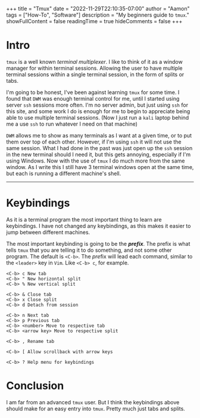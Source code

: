 +++
title = "Tmux"
date = "2022-11-29T22:10:35-07:00"
author = "Aamon"
tags = ["How-To", "Software"]
description = "My beginners guide to `tmux`."
showFullContent = false
readingTime = true
hideComments = false
+++

# Intro

`tmux` is a well known *terminal multiplexer*.
I like to think of it as a window manager for within terminal sessions.
Allowing the user to have multiple terminal sessions within a single terminal session, in the form of splits or tabs.

I'm going to be honest, I've been against learning `tmux` for some time.
I found that `DWM` was enough terminal control for me, until I started using server `ssh` sessions more often.
I'm no server admin, but just using `ssh` for this site, and some work I do is enough for me to begin to appreciate being able to use multiple terminal sessions.
(Now I just run a `kali` laptop behind me a use `ssh` to run whatever I need on that machine)

`DWM` allows me to show as many terminals as I want at a given time, or to put them over top of each other.
However, if I'm using `ssh` it will not use the same session.
What I had done in the past was just open up the `ssh` session in the new terminal should I need it, but this gets annoying, especially if I'm using Windows.
Now with the use of `tmux` I do much more from the same window.
As I write this I still have 3 terminal windows open at the same time, but each is running a different machine's shell.

---

# Keybindings

As it is a terminal program the most important thing to learn are keybindings.
I have not changed any keybindings, as this makes it easier to jump between different machines.

The most important keybinding is going to be the ***prefix***.
The prefix is what tells `tmux` that you are telling it to do something, and not some other program.
The default is `<C-b>`.
The *pre*fix will lead each command, similar to the `<leader>` key in `Vim`.
Like `<C-b> c`, for example.

```
<C-b> c New tab
<C-b> " New horizontal split
<C-b> % New vertical split

<C-b> & Close tab
<C-b> x Close split
<C-b> d Detach from session

<C-b> n Next tab
<C-b> p Previous tab
<C-b> <number> Move to respective tab
<C-b> <arrow key> Move to respective split

<C-b> , Rename tab

<C-b> [ Allow scrollback with arrow keys

<C-b> ? Help menu for keybindings
```

# Conclusion

I am far from an advanced `tmux` user.
But I think the keybindings above should make for an easy entry into `tmux`.
Pretty much just tabs and splits.
